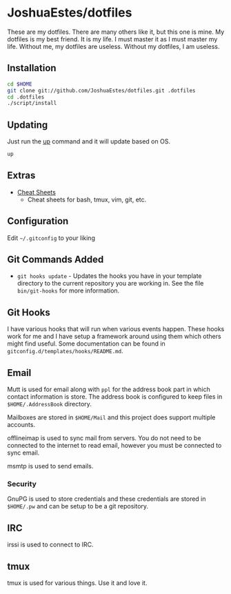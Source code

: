 JoshuaEstes/dotfiles
====================

These are my dotfiles. There are many others like it, but this one is mine. My
dotfiles is my best friend. It is my life. I must master it as I must master
my life. Without me, my dotfiles are useless. Without my dotfiles, I am useless.

## Installation

```bash
cd $HOME
git clone git://github.com/JoshuaEstes/dotfiles.git .dotfiles
cd .dotfiles
./script/install
```
## Updating

Just run the [up](https://github.com/JoshuaEstes/dotfiles/blob/master/bin/up) command
and it will update based on OS.

```bash
up
```

## Extras

* [Cheat Sheets](https://gist.github.com/JoshuaEstes/2627607)
   * Cheat sheets for bash, tmux, vim, git, etc.

## Configuration

Edit `~/.gitconfig` to your liking


## Git Commands Added

* `git hooks update` - Updates the hooks you have in your template directory to the current
repository you are working in. See the file `bin/git-hooks` for more
information.

## Git Hooks

I have various hooks that will run when various events happen. These hooks work
for me and I have setup a framework around using them which others might find
useful. Some documentation can be found in
`gitconfig.d/templates/hooks/README.md`.

## Email

Mutt is used for email along with `ppl` for the address book part in which
contact information is store. The address book is configured to keep files in
`$HOME/.AddressBook` directory.

Mailboxes are stored in `$HOME/Mail` and this project does support multiple
accounts.

offlineimap is used to sync mail from servers. You do not need to be connected
to the internet to read email, however you must be connected to sync email.

msmtp is used to send emails.

### Security

GnuPG is used to store credentials and these credentials are stored in
`$HOME/.pw` and can be setup to be a git repository.

## IRC

irssi is used to connect to IRC.

## tmux

tmux is used for various things. Use it and love it.
